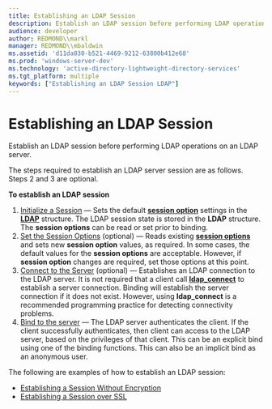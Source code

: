 ```yaml
---
title: Establishing an LDAP Session
description: Establish an LDAP session before performing LDAP operations on an LDAP server.
audience: developer
author: REDMOND\\markl
manager: REDMOND\\mbaldwin
ms.assetid: 'd11da030-b521-4469-9212-63800b412e68'
ms.prod: 'windows-server-dev'
ms.technology: 'active-directory-lightweight-directory-services'
ms.tgt_platform: multiple
keywords: ["Establishing an LDAP Session LDAP"]
---
```


# Establishing an LDAP Session

Establish an LDAP session before performing LDAP operations on an LDAP server.

The steps required to establish an LDAP server session are as follows. Steps 2 and 3 are optional.

**To establish an LDAP session**

1.  [Initialize a Session](initializing-a-session.md) — Sets the default [**session option**](session-options.md) settings in the [**LDAP**](ldap.md) structure. The LDAP session state is stored in the **LDAP** structure. The **session options** can be read or set prior to binding.
2.  [Set the Session Options](getting-and-setting-session-options.md) (optional) — Reads existing [**session options**](session-options.md) and sets new **session option** values, as required. In some cases, the default values for the **session options** are acceptable. However, if **session option** changes are required, set those options at this point.
3.  [Connect to the Server](connecting-to-the-server.md) (optional) — Establishes an LDAP connection to the LDAP server. It is not required that a client call [**ldap\_connect**](ldap-connect.md) to establish a server connection. Binding will establish the server connection if it does not exist. However, using **ldap\_connect** is a recommended programming practice for detecting connectivity problems.
4.  [Bind to the server](binding-to-an-ldap-server.md) — The LDAP server authenticates the client. If the client successfully authenticates, then client can access to the LDAP server, based on the privileges of that client. This can be an explicit bind using one of the binding functions. This can also be an implicit bind as an anonymous user.

The following are examples of how to establish an LDAP session:

-   [Establishing a Session Without Encryption](example-code-for-establishing-a-session-without-encryption.md)
-   [Establishing a Session over SSL](example-code-for-establishing-a-session-over-ssl.md)

 

 




